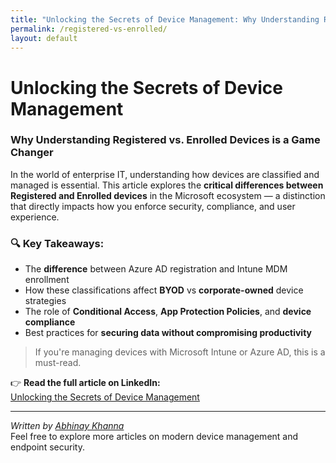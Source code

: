 ```yaml
---
title: "Unlocking the Secrets of Device Management: Why Understanding Registered vs. Enrolled Devices is a Game Changer"
permalink: /registered-vs-enrolled/
layout: default
---
```


# Unlocking the Secrets of Device Management  
### Why Understanding Registered vs. Enrolled Devices is a Game Changer

In the world of enterprise IT, understanding how devices are classified and managed is essential. This article explores the **critical differences between Registered and Enrolled devices** in the Microsoft ecosystem — a distinction that directly impacts how you enforce security, compliance, and user experience.

### 🔍 Key Takeaways:
- The **difference** between Azure AD registration and Intune MDM enrollment
- How these classifications affect **BYOD** vs **corporate-owned** device strategies
- The role of **Conditional Access**, **App Protection Policies**, and **device compliance**
- Best practices for **securing data without compromising productivity**

> If you're managing devices with Microsoft Intune or Azure AD, this is a must-read.

👉 **Read the full article on LinkedIn:**  
[Unlocking the Secrets of Device Management](https://www.linkedin.com/pulse/unlocking-secrets-device-management-why-understanding-abhinay-khanna-lvpbc)

---

*Written by [Abhinay Khanna](https://www.linkedin.com/in/abhicybersec)*  
Feel free to explore more articles on modern device management and endpoint security.
